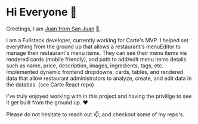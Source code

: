 <!--
**juanasencio2009/juanasencio2009** is a ✨ _special_ ✨ repository because its `README.md` (this file) appears on your GitHub profile.

Here are some ideas to get you started:

- 🔭 I’m currently working on ...
- 🌱 I’m currently learning ...
- 👯 I’m looking to collaborate on ...
- 🤔 I’m looking for help with ...
- 💬 Ask me about ...
- 📫 How to reach me: ...
- 😄 Pronouns: ...
- ⚡ Fun fact: ...
-->


 # Hi Everyone 👋

Greetings, I am [Juan from San Juan](https://www.linkedin.com/in/jasencio/) 👋, 

I am a Fullstack developer, currently working for Carte's MVP. I helped set everything from the ground up that allows a restaurant's menuEditor to manage their restaurant's menu items. They can see their menu items via rendered cards (mobile friendly), and path to add/edit menu items details such as name, price, description, images, ingredients, tags, etc. Implemented dynamic frontend dropdowns, cards, tables, and rendered data that allow restaurant administrators to analyze, create, and edit data in the databas.
(see Carte React repo)

I've truly enjoyed working with in this project and having the privilige to see it get built from the ground up. ❤️ 

Please do not hesitate to reach out 📫, and checkout some of my repo's. 
